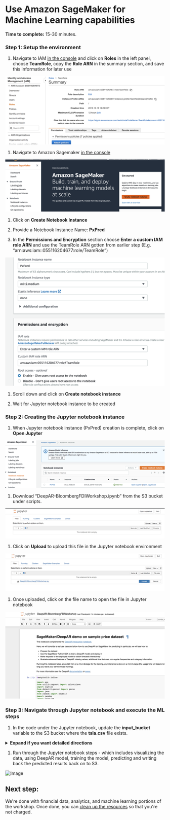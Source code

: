 # Use Amazon SageMaker for Machine Learning capabilities

**Time to complete:** 15-30 minutes.

### Step 1: Setup the environment

1. Navigate to IAM [in the console](https://console.aws.amazon.com/iam) and click on **Roles** in the left panel, choose **TeamRole**, copy the **Role ARN** in the summary section, and save this information for later use

  ![IAM TeamRoleARN for SM](assets/IAMTeamRoleARNForSM.png)

1. Navigate to Amazon Sagemaker [in the console](https://console.aws.amazon.com/sagemaker)

  ![SM Initial screen](assets/SMInitScreen.png)

1. Click on **Create Notebook Instance**

1. Provide a Notebook Instance Name: **PxPred**

1. In the **Permissions and Encryption** section choose **Enter a custom IAM role ARN** and use the TeamRole ARN gotten from earlier step (E.g. “arn:aws:iam::055116204677:role/TeamRole”)

  ![Image](assets/SMCreateNotebookInstance.png)

1. Scroll down and click on **Create notebook instance**

1. Wait for Jupyter notebook instance to be created

### Step 2: Creating the Jupyter notebook instance

1. When Jupyter notebook instance (PxPred) creation is complete, click on **Open Jupyter**

  ![Image](assets/SMOpenJupyter.png)

1. Download “DeepAR-BloombergFDIWorkshop.ipynb” from the S3 bucket under scripts.

  ![Image](assets/SMJupyterPreUpload.png)

1. Click on **Upload** to upload this file in the Jupyter notebook environment

  ![Image](assets/SMJupyterUpload.png)

1. Once uploaded, click on the file name to open the file in Jupyter notebook

  ![Image](assets/SMJupyterNotebook.png)

### Step 3: Navigate through Jupyter notebook and execute the ML steps

1. In the code under the Jupyter notebook, update the **input_bucket** variable to the S3 bucket where the **tsla.csv** file exists.

<details>
<summary><strong>Expand if you want detailed directions</strong></summary><p>

Check the data contents in S3 by following these steps:

1. Navigate to Amazon S3 [in the console](https://console.aws.amazon.com/s3)
1. Click on the **mod-...-simplebucket-...** bucket
1. Copy the name

</p></details>

1. Run through the Jupyter notebook steps - which includes visualizing the data, using DeepAR model, training the model, predicting and writing back the predicted results back on to S3.

  ![Image](assets/QSSelectLineChart.png)

## Next step:

We're done with financial data, analytics, and machine learning portions of the workshop. Once done, you can [clean up the resources](../6_Cleanup) so that you're not charged.
